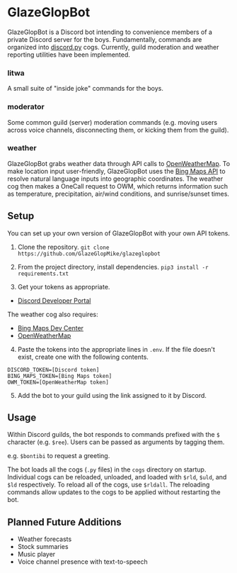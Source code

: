 # GlazeGlopBot
GlazeGlopBot is a Discord bot intending to convenience members of a private Discord server for the boys. Fundamentally, commands are organized into [discord.py](https://discordpy.readthedocs.io/en/stable/) cogs. Currently, guild moderation and weather reporting utilities have been implemented.

### litwa
A small suite of "inside joke" commands for the boys.

### moderator
Some common guild (server) moderation commands (e.g. moving users across voice channels, disconnecting them, or kicking them from the guild).

### weather
GlazeGlopBot grabs weather data through API calls to [OpenWeatherMap](https://openweathermap.org/). To make location input user-friendly, GlazeGlopBot uses the [Bing Maps API](https://www.bingmapsportal.com/) to resolve natural language inputs into geographic coordinates. The weather cog then makes a OneCall request to OWM, which returns information such as temperature, precipitation, air/wind conditions, and sunrise/sunset times.

## Setup
You can set up your own version of GlazeGlopBot with your own API tokens.

1. Clone the repository.
```git clone https://github.com/GlazeGlopMike/glazeglopbot```

2. From the project directory, install dependencies.
```pip3 install -r requirements.txt```

3. Get your tokens as appropriate.
- [Discord Developer Portal](https://discord.com/developers)

The weather cog also requires:
- [Bing Maps Dev Center](https://www.bingmapsportal.com/)
- [OpenWeatherMap](https://openweathermap.org/api)

4. Paste the tokens into the appropriate lines in ```.env```. If the file doesn't exist, create one with the following contents.
```
DISCORD_TOKEN=[Discord token]
BING_MAPS_TOKEN=[Bing Maps token]
OWM_TOKEN=[OpenWeatherMap token]
```

5. Add the bot to your guild using the link assigned to it by Discord.


## Usage
Within Discord guilds, the bot responds to commands prefixed with the ```$``` character (e.g. ```$ree```). Users can be passed as arguments by tagging them.

e.g. ```$bontibi``` to request a greeting.

The bot loads all the cogs (```.py``` files) in the ```cogs``` directory on startup. Individual cogs can be reloaded, unloaded, and loaded with ```$rld```, ```$uld```, and ```$ld``` respectively. To reload all of the cogs, use ```$rldall```. The reloading commands allow updates to the cogs to be applied without restarting the bot.


## Planned Future Additions
- Weather forecasts
- Stock summaries
- Music player
- Voice channel presence with text-to-speech
